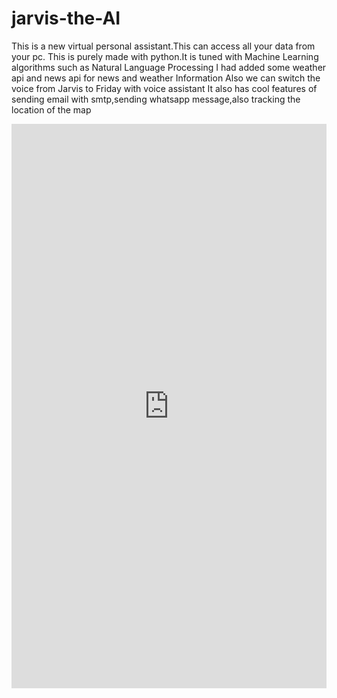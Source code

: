 # jarvis-the-AI
This is a new virtual personal assistant.This can access all your data from your pc. This is purely made with python.It is tuned with Machine Learning algorithms such as Natural Language Processing
I had added some weather api and news api for news and weather Information
Also we can switch the voice from Jarvis to Friday with voice assistant
It also has cool features of sending email with smtp,sending whatsapp message,also tracking the location of the map


<iframe src="https://www.linkedin.com/embed/feed/update/urn:li:ugcPost:6801566151739510784" height="903" width="504" frameborder="0" allowfullscreen="" title="Embedded post"></iframe>
